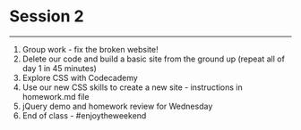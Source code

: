 <h1>Session 2</h2>
<hr/>
<ol>
  <li>Group work - fix the broken website!</li>
  <li>Delete our code and build a basic site from the ground up (repeat all of day 1 in 45 minutes)</li>
  <li>Explore CSS with Codecademy</li>
  <li>Use our new CSS skills to create a new site - instructions in homework.md file</li>
  <li>jQuery demo and homework review for Wednesday</li>
  <li>End of class - #enjoytheweekend</li>
  
</ol>
  
